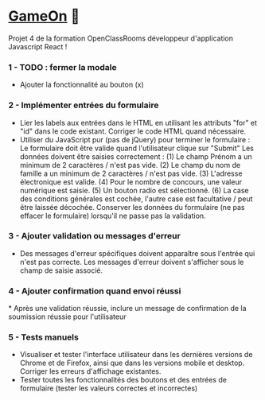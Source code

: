 # [GameOn](https://matteobruccoleri.github.io/GameOn-website-FR/) 👀
Projet 4 de la formation OpenClassRooms développeur d'application Javascript React !

### 1 - TODO : fermer la modale
*  Ajouter la fonctionnalité au bouton (x)

### 2 - Implémenter entrées du formulaire</h3>
* Lier les labels aux entrées dans le HTML en utilisant les attributs "for" et "id" dans le code existant. Corriger le code HTML quand nécessaire.
* Utiliser du JavaScript pur (pas de jQuery) pour terminer le formulaire :
Le formulaire doit être valide quand l'utilisateur clique sur "Submit"
Les données doivent être saisies correctement :
(1) Le champ Prénom a un minimum de 2 caractères / n'est pas vide.
(2) Le champ du nom de famille a un minimum de 2 caractères / n'est pas vide.
(3) L'adresse électronique est valide.
(4) Pour le nombre de concours, une valeur numérique est saisie.
(5) Un bouton radio est sélectionné.
(6) La case des conditions générales est cochée, l'autre case est facultative / peut être laissée décochée.
Conserver les données du formulaire (ne pas effacer le formulaire) lorsqu'il ne passe pas la validation.

### 3 - Ajouter validation ou messages d'erreur</h3> 
* Des messages d'erreur spécifiques doivent apparaître sous l'entrée qui n'est pas correcte. Les messages d'erreur doivent s'afficher sous le champ de saisie associé.

<h3>4 - Ajouter confirmation quand envoi réussi</h3> 
* Après une validation réussie, inclure un message de confirmation de la soumission réussie pour l'utilisateur
  
### 5 - Tests manuels</h3> 
* Visualiser et tester l'interface utilisateur dans les dernières versions de Chrome et de Firefox, ainsi que dans les versions mobile et desktop. Corriger les erreurs d'affichage existantes.
* Tester toutes les fonctionnalités des boutons et des entrées de formulaire (tester les valeurs correctes et incorrectes)
